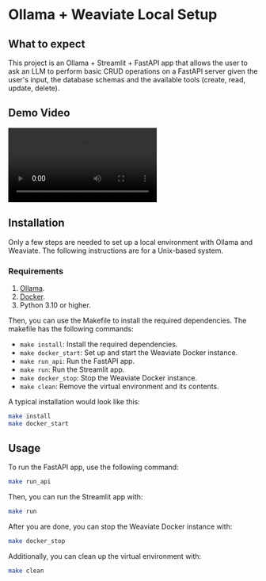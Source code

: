 # Ollama + Weaviate Local Setup

## What to expect

This project is an Ollama + Streamlit + FastAPI app that allows the user to ask an LLM to perform basic CRUD operations on a FastAPI server given the user's input, the database schemas and the available tools (create, read, update, delete). 

## Demo Video

![Demo Video](streamlit_demo.mov)

## Installation
Only a few steps are needed to set up a local environment with Ollama and Weaviate. The following instructions are for a Unix-based system.
### Requirements
1. [Ollama](https://ollama.com/).
2. [Docker](https://docs.docker.com/get-docker/).
3. Python 3.10 or higher.

Then, you can use the Makefile to install the required dependencies. The makefile has the following commands:
- `make install`: Install the required dependencies.
- `make docker_start`: Set up and start the Weaviate Docker instance.
- `make run_api`: Run the FastAPI app.
- `make run`: Run the Streamlit app.
- `make docker_stop`: Stop the Weaviate Docker instance.
- `make clean`: Remove the virtual environment and its contents.

A typical installation would look like this:
```bash
make install
make docker_start
```

## Usage

To run the FastAPI app, use the following command:
```bash
make run_api
```
Then, you can run the Streamlit app with:
```bash
make run
```
After you are done, you can stop the Weaviate Docker instance with:
```bash
make docker_stop
```
Additionally, you can clean up the virtual environment with:
```bash
make clean
```
